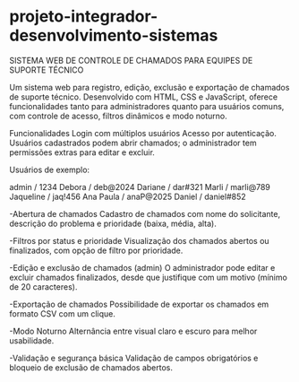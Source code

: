 # projeto-integrador-desenvolvimento-sistemas
SISTEMA WEB DE CONTROLE DE CHAMADOS PARA EQUIPES DE SUPORTE TÉCNICO

Um sistema web para registro, edição, exclusão e exportação de chamados de suporte técnico. Desenvolvido com HTML, CSS e JavaScript, oferece funcionalidades tanto para administradores quanto para usuários comuns, com controle de acesso, filtros dinâmicos e modo noturno.

Funcionalidades
Login com múltiplos usuários
Acesso por autenticação. Usuários cadastrados podem abrir chamados; o administrador tem permissões extras para editar e excluir.

Usuários de exemplo:

admin / 1234
Debora / deb@2024
Dariane / dar#321
Marli / marli@789
Jaqueline / jaq!456
Ana Paula / anaP@2025
Daniel / daniel#852

-Abertura de chamados
Cadastro de chamados com nome do solicitante, descrição do problema e prioridade (baixa, média, alta).

-Filtros por status e prioridade
Visualização dos chamados abertos ou finalizados, com opção de filtro por prioridade.

-Edição e exclusão de chamados (admin)
O administrador pode editar e excluir chamados finalizados, desde que justifique com um motivo (mínimo de 20 caracteres).

-Exportação de chamados
Possibilidade de exportar os chamados em formato CSV com um clique.

-Modo Noturno
Alternância entre visual claro e escuro para melhor usabilidade.

-Validação e segurança básica
Validação de campos obrigatórios e bloqueio de exclusão de chamados abertos.
